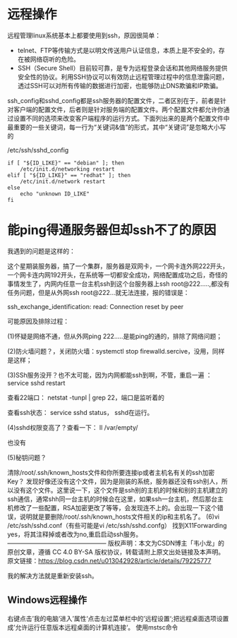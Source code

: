 # 远程操作

远程管理linux系统基本上都要使用到ssh，原因很简单：

- telnet、FTP等传输方式是以明文传送用户认证信息，本质上是不安全的，存在被网络窃听的危险。
- SSH（Secure Shell）目前较可靠，是专为远程登录会话和其他网络服务提供安全性的协议。利用SSH协议可以有效防止远程管理过程中的信息泄露问题，透过SSH可以对所有传输的数据进行加密，也能够防止DNS欺骗和IP欺骗。

ssh_config和sshd_config都是ssh服务器的配置文件，二者区别在于，前者是针对客户端的配置文件，后者则是针对服务端的配置文件。两个配置文件都允许你通过设置不同的选项来改变客户端程序的运行方式。下面列出来的是两个配置文件中最重要的一些关键词，每一行为“关键词&值”的形式，其中“关键词”是忽略大小写的



/etc/ssh/sshd_config

```
if [ "${ID_LIKE}" == "debian" ]; then
	/etc/init.d/networking restart
elif [ "${ID_LIKE}" == "redhat" ]; then
	/etc/init.d/network restart
else
	echo "unknown ID_LIKE"
fi
```





# 能ping得通服务器但却ssh不了的原因

我遇到的问题是这样的：

这个星期装服务器，搞了一个集群，服务器是双网卡，一个网卡连外网222开头，一个网卡连内网192开头，在系统等一切都安全成功，网络配置成功之后，奇怪的事情发生了，内网内任意一台主机ssh到这个台服务器上ssh root@222.....,都没有任务问题，但是从外网ssh root@222...就无法连接，报的错误是：

ssh_exchange_identification: read: Connection reset by peer

可能原因及排除过程：

(1)怀疑是网络不通，但从外网ping  222.....是能ping的通的，排除了网络问题；

(2)防火墙问题？，关闭防火墙：systemctl stop firewalld.sercive，没用，同样是这样；

(3)SSh服务没开？也不太可能，因为内网都能ssh到啊，不管，重启一遍 ： service sshd restart

查看22端口： netstat -tunpl | grep 22，端口是监听着的

查看ssh状态： service sshd status， sshd在运行。





(4)sshd权限变高了？查看一下： ll /var/empty/



也没有

(5)秘钥问题？

清除/root/.ssh/known_hosts文件和你所要连接ip或者主机名有关的ssh加密Key？
发现好像还没有这个文件，因为是刚装的系统，服务器还没有ssh别人，所以没有这个文件。这里说一下，这个文件是ssh别的主机的时候和别的主机建立的ssh通信，通常shh同一台主机的时候会在这里，如果ssh一台主机，然后那台主机修改了一些配置，RSA加密更改了等等，会发现连不上的。会出现一下这个错误，说明就是要删除/root/.ssh/known_hosts文件相关的ip和主机名了。
(6)vi /etc/ssh/sshd.conf（有些可能是vi /etc/ssh/sshd.confg）
找到X11Forwarding yes，将其注释掉或者改为no,重启启动ssh服务。
————————————————
版权声明：本文为CSDN博主「韦小龙」的原创文章，遵循 CC 4.0 BY-SA 版权协议，转载请附上原文出处链接及本声明。
原文链接：https://blog.csdn.net/u013042928/article/details/79225777



我的解决方法就是重新安装ssh。





## Windows远程操作
右键点击’我的电脑‘进入’属性‘点击左过菜单栏中的’远程设置‘;把远程桌面选项设置成’允许运行任意版本远程桌面的计算机连接‘。
使用mstsc命令





